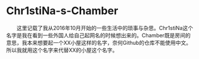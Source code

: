 # Chr1stiNa-s-Chamber

　　这里记载了我从2016年10月开始的一些生活中的琐事与杂思。Chr1stiNa这个名字是我在看到一些外国人给自己起网名的时候想出来的。Chamber既是房间的意思，我本来想要起一个XX小屋这样的名字，奈何Github的仓库不能使用中文。所以我就用这个名字来代替XX的小屋这个名字。
